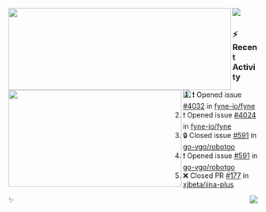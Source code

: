 <p>
  <p>
  <img align="left" width="450" height="165" src="https://github-readme-stats-git-masterrstaa-rickstaa.vercel.app/api?username=lowking&bg_color=0D1116&theme=synthwave&show_icons=true&hide_border=true&line_height=20&title_color=4E7C65&icon_color=555&show_owner=true&text_color=777&count_private=true"/>
  </p>
  <p>
  <img align="left" width="350" height="195" src="https://github-readme-stats-git-masterrstaa-rickstaa.vercel.app/api/top-langs/?layout=compact&username=lowking&bg_color=0D1116&theme=synthwave&show_icons=true&hide_border=true&line_height=20&title_color=4E7C65&icon_color=555&show_owner=true&text_color=777&hide&langs_count=4"/>
  </p>
  <p>
    <a align="left" href="https://t.me/Violettoy_bot"><img src="https://img.shields.io/badge/Telegram-%2352A4DB.svg?&style=social&logo=telegram&logoColor=white" /></a>&nbsp;&nbsp;
<!--     <img align="left" src="https://github.com/lowking/lowking/workflows/Waka%20Readme/badge.svg" />&nbsp;&nbsp; -->
    <img align="left" src="https://github.com/lowking/lowking/workflows/Activity%20Readme/badge.svg" />
  </p>
</p>

### :zap: Recent Activity

<!--START_SECTION:activity-->
1. ❗ Opened issue [#4032](https://github.com/fyne-io/fyne/issues/4032) in [fyne-io/fyne](https://github.com/fyne-io/fyne)
2. ❗ Opened issue [#4024](https://github.com/fyne-io/fyne/issues/4024) in [fyne-io/fyne](https://github.com/fyne-io/fyne)
3. 🔒 Closed issue [#591](https://github.com/go-vgo/robotgo/issues/591) in [go-vgo/robotgo](https://github.com/go-vgo/robotgo)
4. ❗ Opened issue [#591](https://github.com/go-vgo/robotgo/issues/591) in [go-vgo/robotgo](https://github.com/go-vgo/robotgo)
5. ❌ Closed PR [#177](https://github.com/xjbeta/iina-plus/pull/177) in [xjbeta/iina-plus](https://github.com/xjbeta/iina-plus)
<!--END_SECTION:activity-->

✨<img align="right" src="http://profile-counter.glitch.me/lowking/count.svg"/>
